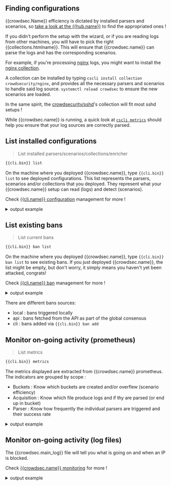 

## Finding configurations

{{crowdsec.Name}} efficiency is dictated by installed parsers and scenarios, so [take a look at the {{hub.name}}]({{hub.url}}) to find the appropriated ones !

If you didn't perform the setup with the wizard, or if you are reading logs from other machines, you will have to pick the right {{collections.htmlname}}. This will ensure that {{crowdsec.name}} can parse the logs and has the corresponding scenarios.

For example, if you're processing [nginx](http://nginx.org) logs, you might want to install the [nginx collection](https://hub.crowdsec.net/author/crowdsecurity/collections/nginx).

A collection can be installed by typing `cscli install collection crowdsecurity/nginx`, and provides all the necessary parsers and scenarios to handle said log source. `systemctl reload crowdsec` to ensure the new scenarios are loaded.

In the same spirit, the [crowdsecurity/sshd](https://hub.crowdsec.net/author/crowdsecurity/collections/sshd)'s collection will fit most sshd setups !

While {{crowdsec.name}} is running, a quick look at [`cscli metrics`](/observability/command_line/) should help you ensure that your log sources are correctly parsed.

## List installed configurations

> List installed parsers/scenarios/collections/enricher

```bash
{{cli.bin}} list
```

On the machine where you deployed {{crowdsec.name}}, type `{{cli.bin}} list` to see deployed configurations.
This list represents the parsers, scenarios and/or collections that you deployed. They represent what your {{crowdsec.name}} setup can read (logs) and detect (scenarios).

Check [{{cli.name}} configuration](/guide/cscli/) management for more !

<details>
  <summary>output example</summary>
```bash
bui@sd:~$ {{cli.bin}}  list
INFO[0000] Loaded 9 collecs, 14 parsers, 12 scenarios, 1 post-overflow parsers 
INFO[0000] PARSERS:                                     
--------------------------------------------------------------------------------------------------------------------
 NAME                       📦 STATUS    VERSION  LOCAL PATH                                                        
--------------------------------------------------------------------------------------------------------------------
 crowdsec/nginx-logs        ✔️  enabled  0.3      /etc/crowdsec/config/parsers/s01-parse/nginx-logs.yaml        
 crowdsec/sshd-logs         ✔️  enabled  0.3      /etc/crowdsec/config/parsers/s01-parse/sshd-logs.yaml         
 crowdsec/syslog-logs       ✔️  enabled  0.4      /etc/crowdsec/config/parsers/s00-raw/syslog-logs.yaml         
 crowdsec/whitelists        ✔️  enabled  0.4      /etc/crowdsec/config/parsers/s02-enrich/whitelists.yaml       
 crowdsec/dateparse-enrich  ✔️  enabled  0.4      /etc/crowdsec/config/parsers/s02-enrich/dateparse-enrich.yaml 
 crowdsec/iptables-logs     ✔️  enabled  0.3      /etc/crowdsec/config/parsers/s01-parse/iptables-logs.yaml     
 crowdsec/naxsi-logs        ✔️  enabled  0.4      /etc/crowdsec/config/parsers/s02-enrich/naxsi-logs.yaml       
 crowdsec/http-logs         ✔️  enabled  0.4      /etc/crowdsec/config/parsers/s02-enrich/http-logs.yaml        
 crowdsec/geoip-enrich      ✔️  enabled  0.4      /etc/crowdsec/config/parsers/s02-enrich/geoip-enrich.yaml     
--------------------------------------------------------------------------------------------------------------------
INFO[0000] SCENARIOS:                                   
-----------------------------------------------------------------------------------------------------------------------------
 NAME                                📦 STATUS    VERSION  LOCAL PATH                                                        
-----------------------------------------------------------------------------------------------------------------------------
 crowdsec/http-crawl-non_statics     ✔️  enabled  0.4      /etc/crowdsec/config/scenarios/http-crawl-non_statics.yaml    
 crowdsec/iptables-scan-multi_ports  ✔️  enabled  0.4      /etc/crowdsec/config/scenarios/iptables-scan-multi_ports.yaml 
 crowdsec/http-scan-uniques_404      ✔️  enabled  0.4      /etc/crowdsec/config/scenarios/http-scan-uniques_404.yaml     
 crowdsec/ssh-bf                     ✔️  enabled  0.8      /etc/crowdsec/config/scenarios/ssh-bf.yaml                    
-----------------------------------------------------------------------------------------------------------------------------
INFO[0000] COLLECTIONS:                                 
-------------------------------------------------------------------------------------------------------------------
 NAME                          📦 STATUS    VERSION  LOCAL PATH                                                    
-------------------------------------------------------------------------------------------------------------------
 crowdsec/base-http-scenarios  ✔️  enabled  0.1      /etc/crowdsec/config/collections/base-http-scenarios.yaml 
 crowdsec/iptables             ✔️  enabled  0.2      /etc/crowdsec/config/collections/iptables.yaml            
 crowdsec/nginx                ✔️  enabled  0.2      /etc/crowdsec/config/collections/nginx.yaml               
 crowdsec/sshd                 ✔️  enabled  0.2      /etc/crowdsec/config/collections/sshd.yaml                
 crowdsec/linux                ✔️  enabled  0.2      /etc/crowdsec/config/collections/linux.yaml               
-------------------------------------------------------------------------------------------------------------------
INFO[0000] POSTOVERFLOWS:                               
--------------------------------------
 NAME  📦 STATUS  VERSION  LOCAL PATH 
--------------------------------------
--------------------------------------
```
</details>


## List existing bans

> List current bans

```bash
{{cli.bin}} ban list
```


On the machine where you deployed {{crowdsec.name}}, type `{{cli.bin}} ban list` to see existing bans.
If you just deployed {{crowdsec.name}}, the list might be empty, but don't worry, it simply means you haven't yet been attacked, congrats!

Check [{{cli.name}} ban](/cheat_sheets/ban-mgmt/) management for more !


<details>
  <summary>output example</summary>
```bash
bui@sd:~$ {{cli.bin}} ban list
7 local decisions:
+--------+----------------+--------------------------------+------+--------+---------+--------------------------------+--------+------------+
| SOURCE |       IP       |             REASON             | BANS | ACTION | COUNTRY |               AS               | EVENTS | EXPIRATION |
+--------+----------------+--------------------------------+------+--------+---------+--------------------------------+--------+------------+
| local  | 103.218.xxx.xx | crowdsecurity/ssh-bf           |    4 | ban    | HK      | 59077 Shanghai UCloud          |     24 | 3h28m24s   |
|        |                |                                |      |        |         | Information Technology Company |        |            |
|        |                |                                |      |        |         | Limited                        |        |            |
| local  | 176.174.x.xx   | crowdsecurity/ssh-bf           |   11 | ban    | FR      | 5410 Bouygues Telecom SA       |     66 | 2h48m6s    |
| local  | 37.49.xxx.xxx  | crowdsecurity/ssh-bf           |    4 | ban    | NL      |                             0  |     37 | 2h16m35s   |
| local  | 37.49.xxx.xx   | crowdsecurity/ssh-bf_user-enum |    5 | ban    | NL      |                             0  |     59 | 2h16m21s   |
| local  | 92.246.xx.xxx  | crowdsecurity/ssh-bf_user-enum |    2 | ban    |         |                             0  |     12 | 1h42m2s    |
| local  | 23.237.x.xx    | crowdsecurity/ssh-bf           |    8 | ban    | US      | 174 Cogent Communications      |     48 | 1h7m48s    |
| local  | 185.153.xxx.xx | crowdsecurity/ssh-bf_user-enum |   59 | ban    | MD      | 49877 RM Engineering LLC       |    449 | 12m54s     |
+--------+----------------+--------------------------------+------+--------+---------+--------------------------------+--------+------------+
And 64 records from API, 32 distinct AS, 19 distinct countries
```
</details>

There are different bans sources:

  - local : bans triggered locally 
  - api : bans fetched from the API as part of the global consensus
  - cli : bans added via `{{cli.bin}} ban add`

## Monitor on-going activity (prometheus)

> List metrics

```bash
{{cli.bin}} metrics
```

The metrics displayed are extracted from {{crowdsec.name}} prometheus.
The indicators are grouped by scope :

 - Buckets : Know which buckets are created and/or overflew (scenario efficiency)
 - Acquisition : Know which file produce logs and if thy are parsed (or end up in bucket)
 - Parser : Know how frequently the individual parsers are triggered and their success rate

<details>
  <summary>output example</summary>

```bash
bui@sd:~$ {{cli.bin}}  metrics
INFO[0000] Buckets Metrics:                             
+---------------------------------+-----------+--------------+--------+---------+
|             BUCKET              | OVERFLOWS | INSTANTIATED | POURED | EXPIRED |
+---------------------------------+-----------+--------------+--------+---------+
| crowdsec/http-scan-uniques_404  |        69 |           77 |    424 |       8 |
| crowdsec/ssh-bf                 |         4 |           23 |     53 |      18 |
| crowdsec/ssh-bf_user-enum       | -         |           21 |     23 |      20 |
| crowdsec/http-crawl-non_statics |         9 |           14 |    425 |       5 |
+---------------------------------+-----------+--------------+--------+---------+
INFO[0000] Acquisition Metrics:                         
+------------------------------------------+------------+--------------+----------------+------------------------+
|                  SOURCE                  | LINES READ | LINES PARSED | LINES UNPARSED | LINES POURED TO BUCKET |
+------------------------------------------+------------+--------------+----------------+------------------------+
| /var/log/nginx/error.log                 |        496 |          496 | -              | -                      |
| /var/log/nginx/http.access.log  |        472 |          465 |              7 |                    847 |
| /var/log/nginx/https.access.log |          1 |            1 | -              |                      2 |
| /var/log/auth.log                        |        357 |           53 |            304 |                     76 |
| /var/log/kern.log                        |       2292 | -            |           2292 | -                      |
| /var/log/syslog                          |       2358 | -            |           2358 | -                      |
+------------------------------------------+------------+--------------+----------------+------------------------+
INFO[0000] Parser Metrics:                              
+---------------------------+------+--------+----------+
|          PARSERS          | HITS | PARSED | UNPARSED |
+---------------------------+------+--------+----------+
| crowdsec/syslog-logs      | 5007 |   5007 |        0 |
| crowdsec/whitelists       | 1015 |   1015 |        0 |
| crowdsec/dateparse-enrich | 1015 |   1015 |        0 |
| crowdsec/geoip-enrich     |  519 |    519 |        0 |
| crowdsec/http-logs        |  962 |    427 |      535 |
| crowdsec/nginx-logs       |  973 |    962 |       11 |
| crowdsec/non-syslog       |  969 |    969 |        0 |
| crowdsec/sshd-logs        |  350 |     53 |      297 |
+---------------------------+------+--------+----------+

```

</details>

## Monitor on-going activity (log files)

The {{crowdsec.main_log}} file will tell you what is going on and when an IP is blocked.

Check [{{crowdsec.name}} monitoring](/observability/overview/) for more !


<details>
  <summary>output example</summary>


```bash
bui@sd:~$ tail -f /var/log/crowdsec-agent.log 
time="14-04-2020 16:06:21" level=warning msg="40 existing LeakyRoutine"
time="14-04-2020 16:14:07" level=warning msg="1.2.3.4 triggered a 4h0m0s ip ban remediation for [crowdsec/ssh-bf]" bucket_id=throbbing-forest event_time="2020-04-14 16:14:07.215101505 +0200 CEST m=+359659.646220115" scenario=crowdsec/ssh-bf source_ip=1.2.3.4
time="14-04-2020 16:15:52" level=info msg="api push signal: token renewed. Pushing signals"
time="14-04-2020 16:15:53" level=info msg="api push signal: pushed 1 signals successfully"
time="14-04-2020 16:21:10" level=warning msg="18 existing LeakyRoutine"
time="14-04-2020 16:30:01" level=info msg="Flushed 1 expired entries from Ban Application"
time="14-04-2020 16:33:23" level=warning msg="33 existing LeakyRoutine"
time="14-04-2020 16:35:58" level=info msg="Flushed 1 expired entries from Ban Application"

```

</details>

